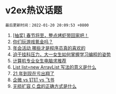 # v2ex热议话题

`最后更新时间：2022-01-20 20:09:53 +0800`

1. [[抽奖] 春节将至，整点烤虾带回家吧！](https://www.v2ex.com/t/829407)
1. [你们玩游戏氪金吗？](https://www.v2ex.com/t/829449)
1. [年会活动 哪些才是程序员真的喜欢的](https://www.v2ex.com/t/829390)
1. [迫于挂科压力，大一女生如何掌握学习编程的姿势](https://www.v2ex.com/t/829431)
1. [计算机专业女生电脑求推荐](https://www.v2ex.com/t/829426)
1. [List list=new ArrayList 写法的意义是什么](https://www.v2ex.com/t/829411)
1. [21 年到现在亏出翔了](https://www.v2ex.com/t/829400)
1. [企微 vs 钉钉 vs 飞书](https://www.v2ex.com/t/829398)
1. [无损扩容 C 盘的正确方式是什么](https://www.v2ex.com/t/829327)

